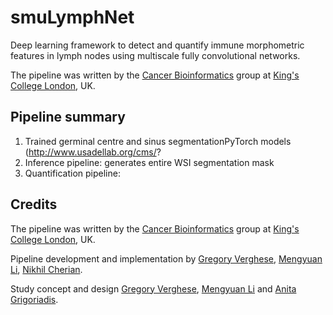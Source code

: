 # smuLymphNet

Deep learning framework to detect and quantify immune morphometric features in lymph nodes using multiscale fully convolutional networks. 

The pipeline was written by the [Cancer Bioinformatics][url_cb] group at [King's College London][url_kcl], UK.

## Pipeline summary 

1. Trained germinal centre and sinus segmentationPyTorch models (http://www.usadellab.org/cms/?
2. Inference pipeline: generates entire WSI segmentation mask
3. Quantification pipeline:

## Credits

The pipeline was written by the [Cancer Bioinformatics][url_cb] group at [King's College London][url_kcl], UK.

Pipeline development and implementation by [Gregory Verghese](gregory.e.verghese@kcl.ac.uk), [Mengyuan Li](mengyuan.3.li@@kcl.ac.uk), [Nikhil Cherian](nikhilcherian30@gmail.com). 

Study concept and design [Gregory Verghese](gregory.verghese.@kcl.ac.uk), [Mengyuan Li](mengyuan.3.li@@kcl.ac.uk) and [Anita Grigoriadis](anita.grigoriadis@kcl.ac.uk).

[url_cb]: http://cancerbioinformatics.co.uk/
[url_kcl]: https://www.kcl.ac.uk/

